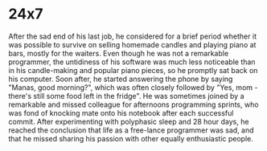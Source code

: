 # 24x7

After the sad end of his last job, he considered for a brief period whether it was possible to survive on selling homemade candles and playing piano at bars, mostly for the waiters. Even though he was not a remarkable programmer, the untidiness of his software was much less noticeable than in his candle-making and popular piano pieces, so he promptly sat back on his computer. Soon after, he started answering the phone by saying "Manas, good morning?", which was often closely followed by "Yes, mom - there's still some food left in the fridge". He was sometimes joined by a remarkable and missed colleague for afternoons programming sprints, who was fond of knocking mate onto his notebook after each successful commit. After experimenting with polyphasic sleep and 28 hour days, he reached the conclusion that life as a free-lance programmer was sad, and that he missed sharing his passion with other equally enthusiastic people.

